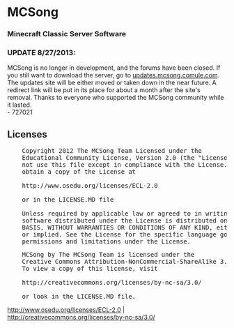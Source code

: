 <h1>MCSong</h1>

<h3>Minecraft Classic Server Software</h3>

<h3>UPDATE 8/27/2013:</h3><p>MCSong is no longer in development, and the forums have been closed. If you still want to download the server, go to <a href="http://updates.mcsong.comule.com">updates.mcsong.comule.com</a>. The updates site will be either moved or taken down in the near future. A redirect link will be put in its place for about a month after the site's removal. Thanks to everyone who supported the MCSong community while it lasted.<br />- 727021</p>


<h2>Licenses</h2>

<pre>
    Copyright 2012 The MCSong Team Licensed under the
    Educational Community License, Version 2.0 (the "License"); you may
    not use this file except in compliance with the License. You may
    obtain a copy of the License at
    
    http://www.osedu.org/licenses/ECL-2.0
    
    or in the LICENSE.MD file
    
    Unless required by applicable law or agreed to in writing,
    software distributed under the License is distributed on an "AS IS"
    BASIS, WITHOUT WARRANTIES OR CONDITIONS OF ANY KIND, either express
    or implied. See the License for the specific language governing
    permissions and limitations under the License.
</pre>

<pre>
    MCSong by The MCSong Team is licensed under the
    Creative Commons Attribution-NonCommercial-ShareAlike 3.0 Unported License.
    To view a copy of this license, visit
    
    http://creativecommons.org/licenses/by-nc-sa/3.0/
    
    or look in the LICENSE.MD file.
</pre>

<p><a href="http://www.osedu.org/licenses/ECL-2.0">http://www.osedu.org/licenses/ECL-2.0</a> | <a href="http://creativecommons.org/licenses/by-nc-sa/3.0/">http://creativecommons.org/licenses/by-nc-sa/3.0/</a></p>
